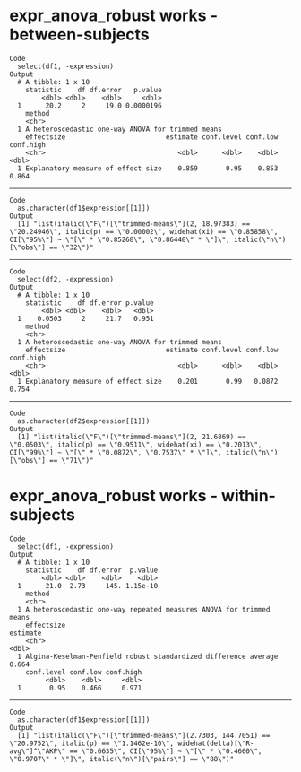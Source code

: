 # expr_anova_robust works - between-subjects

    Code
      select(df1, -expression)
    Output
      # A tibble: 1 x 10
        statistic    df df.error   p.value
            <dbl> <dbl>    <dbl>     <dbl>
      1      20.2     2     19.0 0.0000196
        method                                           
        <chr>                                            
      1 A heteroscedastic one-way ANOVA for trimmed means
        effectsize                         estimate conf.level conf.low conf.high
        <chr>                                 <dbl>      <dbl>    <dbl>     <dbl>
      1 Explanatory measure of effect size    0.859       0.95    0.853     0.864

---

    Code
      as.character(df1$expression[[1]])
    Output
      [1] "list(italic(\"F\")[\"trimmed-means\"](2, 18.97383) == \"20.24946\", italic(p) == \"0.00002\", widehat(xi) == \"0.85858\", CI[\"95%\"] ~ \"[\" * \"0.85268\", \"0.86448\" * \"]\", italic(\"n\")[\"obs\"] == \"32\")"

---

    Code
      select(df2, -expression)
    Output
      # A tibble: 1 x 10
        statistic    df df.error p.value
            <dbl> <dbl>    <dbl>   <dbl>
      1    0.0503     2     21.7   0.951
        method                                           
        <chr>                                            
      1 A heteroscedastic one-way ANOVA for trimmed means
        effectsize                         estimate conf.level conf.low conf.high
        <chr>                                 <dbl>      <dbl>    <dbl>     <dbl>
      1 Explanatory measure of effect size    0.201       0.99   0.0872     0.754

---

    Code
      as.character(df2$expression[[1]])
    Output
      [1] "list(italic(\"F\")[\"trimmed-means\"](2, 21.6869) == \"0.0503\", italic(p) == \"0.9511\", widehat(xi) == \"0.2013\", CI[\"99%\"] ~ \"[\" * \"0.0872\", \"0.7537\" * \"]\", italic(\"n\")[\"obs\"] == \"71\")"

# expr_anova_robust works - within-subjects

    Code
      select(df1, -expression)
    Output
      # A tibble: 1 x 10
        statistic    df df.error  p.value
            <dbl> <dbl>    <dbl>    <dbl>
      1      21.0  2.73     145. 1.15e-10
        method                                                             
        <chr>                                                              
      1 A heteroscedastic one-way repeated measures ANOVA for trimmed means
        effectsize                                                      estimate
        <chr>                                                              <dbl>
      1 Algina-Keselman-Penfield robust standardized difference average    0.664
        conf.level conf.low conf.high
             <dbl>    <dbl>     <dbl>
      1       0.95    0.466     0.971

---

    Code
      as.character(df1$expression[[1]])
    Output
      [1] "list(italic(\"F\")[\"trimmed-means\"](2.7303, 144.7051) == \"20.9752\", italic(p) == \"1.1462e-10\", widehat(delta)[\"R-avg\"]^\"AKP\" == \"0.6635\", CI[\"95%\"] ~ \"[\" * \"0.4660\", \"0.9707\" * \"]\", italic(\"n\")[\"pairs\"] == \"88\")"

